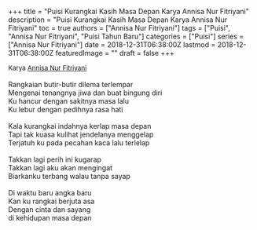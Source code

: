 +++
title = "Puisi Kurangkai Kasih Masa Depan Karya Annisa Nur Fitriyani"
description = "Puisi Kurangkai Kasih Masa Depan Karya Annisa Nur Fitriyani"
toc = true
authors = ["Annisa Nur Fitriyani"]
tags = ["Puisi", "Annisa Nur Fitriyani", "Puisi Tahun Baru"]
categories = ["Puisi"]
series = ["Annisa Nur Fitriyani"]
date = 2018-12-31T06:38:00Z
lastmod = 2018-12-31T06:38:00Z
featuredImage = ""
draft = false
+++

<div style="text-align: justify;">
<div style="font-size: small;">Karya <a href="/authors/annisa-nur-fitriyani/" target="_blank">Annisa Nur Fitriyani</a></div><br />
Rangkaian butir-butir dilema terlempar<br />Mengenai tenangnya jiwa dan buat bingung diri<br />Ku hancur dengan sakitnya masa lalu<br />Ku lebur dengan pedihnya rasa hati<br /><br />Kala kurangkai indahnya kerlap masa depan<br />Tapi tak kuasa kulihat jendelanya menggelap<br />Terjatuh ku pada pecahan kaca lalu terlelap<br /><br />Takkan lagi perih ini kugarap<br />Takkan lagi aku akan mengingat<br />Biarkanku terbang walau tanpa sayap<br /><br />Di waktu baru angka baru<br />Kan ku rangkai berjuta asa<br />Dengan cinta dan sayang<br />di kehidupan masa depan</div>
